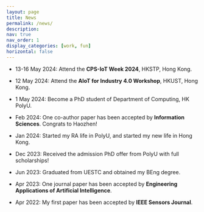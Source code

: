 ```yaml
---
layout: page
title: News
permalink: /news/
description: 
nav: true
nav_order: 1
display_categories: [work, fun]
horizontal: false
---
```


- 13-16 May 2024: Attend the **CPS-IoT Week 2024**, HKSTP, Hong Kong.

- 12 May 2024: Attend the **AIoT for Industry 4.0 Workshop**, HKUST, Hong Kong.

- 1 May 2024: Become a PhD student of Department of Computing, HK PolyU.

- Feb 2024: One co-author paper has been accepted by **Information Sciences**. Congrats to Haozhen!

- Jan 2024: Started my RA life in PolyU, and started my new life in Hong Kong.

- Dec 2023: Received the admission PhD offer from PolyU with full scholarships!

- Jun 2023: Graduated from UESTC and obtained my BEng degree.

- Apr 2023: One journal paper has been accepted by **Engineering Applications of Artificial Intelligence**.

- Apr 2022: My first paper has been accepted by **IEEE Sensors Journal**.

